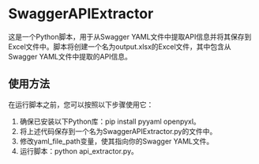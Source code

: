 # SwaggerAPIExtractor
这是一个Python脚本，用于从Swagger YAML文件中提取API信息并将其保存到Excel文件中。脚本将创建一个名为output.xlsx的Excel文件，其中包含从Swagger YAML文件中提取的API信息。


## 使用方法

在运行脚本之前，您可以按照以下步骤使用它：

1. 确保已安装以下Python库：pip install pyyaml openpyxl。
2. 将上述代码保存到一个名为SwaggerAPIExtractor.py的文件中。
3. 修改yaml_file_path变量，使其指向你的Swagger YAML文件。
4. 运行脚本：python api_extractor.py。
